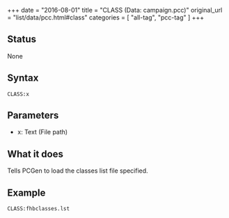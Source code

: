 +++
date = "2016-08-01"
title = "CLASS (Data: campaign.pcc)"
original_url = "list/data/pcc.html#class"
categories = [ "all-tag", "pcc-tag" ]
+++

## Status

None

## Syntax

`CLASS:x`

## Parameters

-   x: Text (File path)



What it does
------------

Tells PCGen to load the classes list file specified.

Example
-------

`CLASS:fhbclasses.lst`

